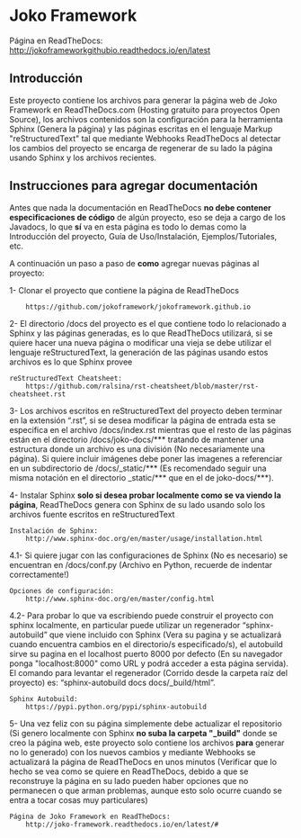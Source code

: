 # Joko Framework
Página en ReadTheDocs: http://jokoframeworkgithubio.readthedocs.io/en/latest

## Introducción
Este proyecto contiene los archivos para generar la página web de Joko Framework en ReadTheDocs.com (Hosting gratuito para proyectos Open Source), los archivos contenidos son la configuración para la herramienta Sphinx (Genera la página) y las páginas escritas en el lenguaje Markup "reStructuredText" tal que mediante Webhooks ReadTheDocs al detectar los cambios del proyecto se encarga de regenerar de su lado la página usando Sphinx y los archivos recientes.

## Instrucciones para agregar documentación
Antes que nada la documentación en ReadTheDocs <b>no debe contener especificaciones de código</b> de algún proyecto, eso se deja a cargo de los Javadocs, lo que <b>sí</b> va en esta página es todo lo demas como la Introducción del proyecto, Guía de Uso/Instalación, Ejemplos/Tutoriales, etc.
    
A continuación un paso a paso de <b>como</b> agregar nuevas páginas al proyecto:

1- Clonar el proyecto que contiene la página de ReadTheDocs
        
        https://github.com/jokoframework/jokoframework.github.io
  
2- El directorio /docs del proyecto es el que contiene todo lo relacionado a Sphinx y las páginas generadas, es lo que ReadTheDocs utilizará, si se quiere hacer una nueva página o modificar una vieja se debe utilizar el lenguaje reStructuredText, la generación de las páginas usando estos archivos es lo que Sphinx provee
    
    reStructuredText Cheatsheet:
        https://github.com/ralsina/rst-cheatsheet/blob/master/rst-cheatsheet.rst

3- Los archivos escritos en reStructuredText del proyecto deben terminar en la extensión “.rst”, si se desea modificar la página de entrada esta se especifica en el archivo /docs/index.rst mientras que el resto de las páginas están en el directorio /docs/joko-docs/*** tratando de mantener una estructura donde un archivo es una división (No necesariamente una página). Si quiere incluir imágenes debe poner las imagenes a referenciar en un subdirectorio de /docs/_static/*** (Es recomendado seguir una misma notación en el directorio _static/*** que en el de joko-docs/***).

4- Instalar Sphinx <b>solo si desea probar localmente como se va viendo la página</b>, ReadTheDocs genera con Sphinx de su lado usando solo los archivos fuente escritos en reStructuredText
    
    Instalación de Sphinx:
        http://www.sphinx-doc.org/en/master/usage/installation.html

4.1- Si quiere jugar con las configuraciones de Sphinx (No es necesario) se encuentran en /docs/conf.py (Archivo en Python, recuerde de indentar correctamente!)
    
    Opciones de configuración:
        http://www.sphinx-doc.org/en/master/config.html

4.2- Para probar lo que va escribiendo puede construir el proyecto con sphinx localmente, en particular puede utilizar un regenerador “sphinx-autobuild” que viene incluido con Sphinx (Vera su pagina y se actualizará cuando encuentra cambios en el directorio/s especificado/s), el autobuild sirve su pagina en el localhost puerto 8000 por defecto (En su navegador ponga "localhost:8000" como URL y podrá acceder a esta página servida). El comando para levantar el regenerador (Corrido desde la carpeta raíz del proyecto) es: “sphinx-autobuild docs docs/_build/html”.
    
    Sphinx Autobuild:        
        https://pypi.python.org/pypi/sphinx-autobuild


        
5- Una vez feliz con su página simplemente debe actualizar el repositorio (Si genero localmente con Sphinx <b>no suba la carpeta "_build"</b> donde se creo la página web, este proyecto solo contiene los archivos <b>para</b> generar no lo generado) con los nuevos cambios y mediante Webhooks se actualizará la página de ReadTheDocs en unos minutos (Verificar que lo hecho se vea como se quiere en ReadTheDocs, debido a que se reconstruye la página en su lado pueden haber opciones que no permanecen o que arman problemas, aunque esto solo ocurre cuando se entra a tocar cosas muy particulares)
    
    Página de Joko Framework en ReadTheDocs:
        http://joko-framework.readthedocs.io/en/latest/#
